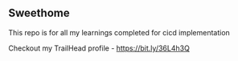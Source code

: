## Sweethome

This repo is for all my learnings completed for cicd implementation

Checkout my TrailHead profile - https://bit.ly/36L4h3Q